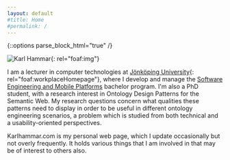 ```yaml
---
layout: default
#title: Home
#permalink: /
---
```


{::options parse_block_html="true" /}

<div about="http://karlhammar.com/#karl" id="karl">

![Karl Hammar](http://karlhammar.com/images/karl.jpg){: rel="foaf:img"}

I am a lecturer in computer technologies at [Jönköping University](http://ju.se/){: rel="foaf:workplaceHomepage"}, where I develop and manage the [Software Engineering and Mobile Platforms](http://ju.se/jth/utbildning/ingenjorsprogram/mjukvaruutveckling-och-mobila-plattformar.html) bachelor program. I'm also a PhD student, with a research interest in Ontology Design Patterns for the Semantic Web. My research questions concern what qualities these patterns need to display in order to be useful in different ontology engineering scenarios, a problem which is studied from both technical and a usability-oriented perspectives.

Karlhammar.com is my personal web page, which I update occasionally but not overly frequently. It holds various things that I am involved in that may be of interest to others also.

</div>
